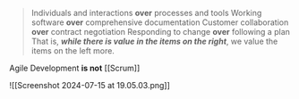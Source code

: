 > Individuals and interactions **over** processes and tools 
> Working software **over** comprehensive documentation 
> Customer collaboration **over** contract negotiation 
> Responding to change **over** following a plan 
> That is, ***while there is value in the items on the right***, we value the items on the left more.

Agile Development **is not** [[Scrum]]

![[Screenshot 2024-07-15 at 19.05.03.png]]